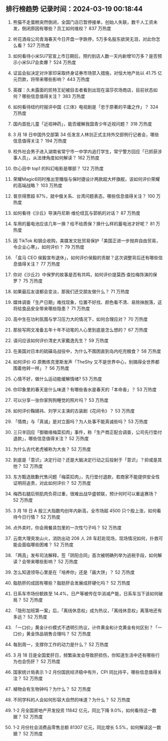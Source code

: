 
## 排行榜趋势 记录时间：2024-03-19 00:18:44
  
  1. 熊猫不走蛋糕突然倒闭，全国门店已暂停接单，创始人失联，数千人工资未发，倒闭原因有哪些？员工如何维权？ 837 万热度
    
  2. 听花酒母公司青海春天今日开盘一字跌停，5万多名股东欲哭无泪，对此你怎么看？ 527 万热度
    
  3. 如何看待小米SU7官宣上市日期后，预约到店人数一天内新增10万多？是否预示小米SU7会卖爆？ 524 万热度
    
  4. 证监会拟决定对许家印采取终身证券市场禁入措施，对恒大地产处以 41.75 亿元罚款，将带来哪些影响？ 443 万热度
    
  5. 英媒：久未露面的凯特王妃被目击者看到出现在温莎农场商店，目前状态如何？哪些信息值得关注？ 383 万热度
    
  6. 如何看待纽约时报评中国《三体》电视剧是「忠于原著的平庸之作」？ 324 万热度
    
  7. 国内首批儿童「近视神药」，能否缓解我国青少年近视问题？ 318 万热度
    
  8. 3 月 18 日中国外交部第 34 任发言人林剑正式主持外交部例行记者会，哪些信息值得关注？ 194 万热度
    
  9. 校外社会男子进入湖南省常宁市一中学内追打学生，常宁警方回应「已抓获涉事人员」，从法律角度如何解读？ 162 万热度
    
  10. 你心目中 top1 的科幻电影是哪部？ 122 万热度
    
  11. 荣耀Magic6同时推出至臻版与保时捷设计两款超大杯旗舰，该如何评价荣耀的高端战略？ 103 万热度
    
  12. 普京得票超 87%，就中俄关系、台湾问题表态，哪些信息值得关注？ 100 万热度
    
  13. 如何看待《沙丘》导演丹尼斯·维伦纽瓦与郭帆的对话？ 87 万热度
    
  14. 车用的蓄电池应该几年一换？给不给质保？换什么样的蓄电池才好呢？ 81 万热度
    
  15. 因 TikTok 和钢企收购，美媒发文批贸易保护「美国正进一步抛弃自由贸易，令企业心寒」，如何评价？ 79 万热度
    
  16. 「盒马 CEO 侯毅宣布退休」，如何评价侯毅的贡献？这次调整背后还有哪些信息值得关注？ 77 万热度
    
  17. 你对《沙丘2》中保罗的故事是否有共鸣，如何评价提莫西·查拉梅饰演的保罗？ 75 万热度
    
  18. 如果最后友谊都会变淡，那我们还交朋友做什么？ 71 万热度
    
  19. 媒体调查「生产日期」难找现象，位置不好找、颜色看不清、易除抹脱落，这将给食品安全带来哪些隐患？ 71 万热度
    
  20. 高中生在功利氛围与学习压力大的情况下，如何合理应对？ 70 万热度
    
  21. 那些写网文准备五年十年不动笔的人心里到底是怎么想的？ 67 万热度
    
  22. 请问应该如何评价清史大家戴逸先生？ 59 万热度
    
  23. 在美国对日本的硫磺岛战役中，为什么不围困直到岛内吃完粮食？ 58 万热度
    
  24. 如何评价 iG 原教练克里斯发声「TheShy 又不是世界中心，别搞得全世界都围着他转一样」？ 56 万热度
    
  25. 心情不好，做什么运动能缓解情绪? 53 万热度
    
  26. 你印象里的春天是什么味道？有哪些香水是春天的「本命香」？ 53 万热度
    
  27. 可以分享一张你家狗狗睡觉的照片吗？ 53 万热度
    
  28. 如何评价鞠婧祎、刘学义主演的古装剧《花间令》？ 53 万热度
    
  29. 「情商」与「真诚」是对立面吗？为人处事不能真诚些吗？ 53 万热度
    
  30. 三只羊回应「御徽缘梅菜扣肉」事件，称「生产商正配合调查，公司先行垫付退款」，哪些信息值得关注？ 52 万热度
    
  31. 为什么古代老虎被称为大虫？ 52 万热度
    
  32. 到底是「意识」决定行动？还是大脑决定行动之后投射于「意识」？抑或是其他？ 52 万热度
    
  33. 东方甄选致歉代售问题「梅菜扣肉」，先行垫付退款，若商家不能提供安全性证明将追责，对此如何评价？ 52 万热度
    
  34. 梅西右腿后侧肌肉负荷过重，很难出战华盛顿联，预计何时可以重返赛场？ 52 万热度
    
  35. 3 月 18 日 A 股三大指数均创年内新高，全市场超 4500 只个股上涨，如何看待今日行情？ 52 万热度
    
  36. 点外卖时，你会用餐具包里的一次性勺子吗？ 52 万热度
    
  37. 云南大理突发山火，消防出动 208 人 28 车赶赴现场，现场情况如何，扑救可能会面临哪些困难？ 52 万热度
    
  38. 「两高」发布司法解释，签「阴阳合同」首次被明确列举为逃税手段，如何解读？会带来哪些影响？ 52 万热度
    
  39. 怎么知道领导心里是在「培养你」还是「画大饼」？ 52 万热度
    
  40. 脂肪肝的成因有哪些？脂肪肝会发展成肝硬化吗？ 52 万热度
    
  41. 日系车市场份额跌至 14.4%，日产等被传在华消减产能，日系车当下该如何破局？ 52 万热度
    
  42. 「隐形加班第一案」后，「离线休息权」成为热议，「离线休息权」离落地还有多远？ 52 万热度
    
  43. 「一口价」黄金计价模式不透明引热议，计件黄金和计克黄金有何区别？「一口价」黄金饰品销售合理吗？ 52 万热度
    
  44. 每到周一，支撑你工作的动力是什么？ 52 万热度
    
  45. 3 月 18 日是全国爱肝日，频繁染发会导致肝损伤，你知道生活中还有哪些行为也会伤肝？ 52 万热度
    
  46. 国家统计局表示 1-2 月份国民经济稳中有升，CPI 同比持平，哪些信息值得关注？ 52 万热度
    
  47. 植物会有生物钟吗？为什么？ 52 万热度
    
  48. 不同学科的人会如何形容大自然的味道？为什么？ 52 万热度
    
  49. 1-2 月全国房地产开发投资 11842 亿元，同比下降 9.0%，如何看待这一数据？ 52 万热度
    
  50. 1-2 月份社会消费品零售总额 81307 亿元，同比增长 5.5%，如何解读这一数据？ 52 万热度
    